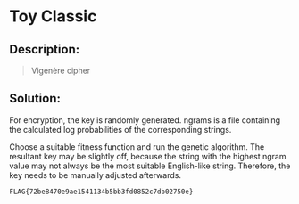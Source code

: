 # Toy Classic

## Description:

> Vigenère cipher

## Solution:

For encryption, the key is randomly generated. ngrams is a file containing the calculated log probabilities of the corresponding strings.

Choose a suitable fitness function and run the genetic algorithm. The resultant key may be slightly off, because the string with the highest ngram value may not always be the most suitable English-like string. Therefore, the key needs to be manually adjusted afterwards.

`FLAG{72be8470e9ae1541134b5bb3fd0852c7db02750e}`
